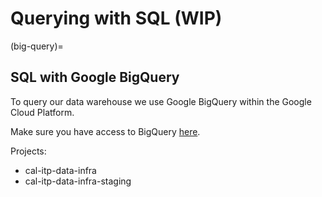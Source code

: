 # Querying with SQL (WIP)
(big-query)=
## SQL with Google BigQuery
To query our data warehouse we use Google BigQuery within the Google Cloud Platform.

Make sure you have access to BigQuery [here](https://console.cloud.google.com/bigquery/).

Projects:
* cal-itp-data-infra
* cal-itp-data-infra-staging
